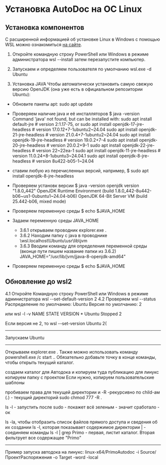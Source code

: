 # Установка AutoDoc на OC Linux

## Установка компонентов

С расширенной информацией об установке Linux в Windows с помощью WSL можно ознакомиться [на сайте](https://learn.microsoft.com/ru-ru/windows/wsl/install).

1. Откройте командную строку PowerShell или Windows в режиме администратора
wsl --install
затем перезапустите компьютер.

2. Запускаем и определяем пользователя по умолчанию
wsl.exe -d Ubuntu

3. Установка JAVA
Чтобы автоматически установить самую свежую версию OpenJDK (она уже есть в официальном репозитории Ubuntu):

* Обновите пакеты apt:
sudo apt update

* Проверяем наличие  java и её инсталляторов
$ java -version
Command 'java' not found, but can be installed with:
sudo apt install default-jre              # version 2:1.17-75, or
sudo apt install openjdk-17-jre-headless  # version 17.0.12+7-1ubuntu2~24.04
sudo apt install openjdk-21-jre-headless  # version 21.0.4+7-1ubuntu2~24.04
sudo apt install openjdk-19-jre-headless  # version 19.0.2+7-4
sudo apt install openjdk-20-jre-headless  # version 20.0.2+9-1
sudo apt install openjdk-22-jre-headless  # version 22~22ea-1
sudo apt install openjdk-11-jre-headless  # version 11.0.24+8-1ubuntu3~24.04.1
sudo apt install openjdk-8-jre-headless   # version 8u422-b05-1~24.04

* ставим любую из перечисленных версий, например,
$ sudo apt install openjdk-8-jre-headless

* Проверяем установк версии
$ java -version
openjdk version "1.8.0_442"
OpenJDK Runtime Environment (build 1.8.0_442-8u442-b06~us1-0ubuntu1~24.04-b06)
OpenJDK 64-Bit Server VM (build 25.442-b06, mixed mode)

* Проверяем переменную среды
$ echo $JAVA_HOME

* Задаем переменную среды JAVA_HOME
  * 3.6.1 открываем проводник
  explorer.exe .
  * 3.6.2 Находим папку с java в проводнике
  \\wsl.localhost\Ubuntu\usr\lib\jvm
  * 3.6.3 Вводим команду для определения переменной среды (вконце пути пишем название папки из 3.6.2)
JAVA_HOME="/usr/lib/jvm/jjava-8-openjdk-amd64"

* Проверяем переменную среды
$ echo $JAVA_HOME

## Обновление до wsl2

4.1 Откройте Командную строку PowerShell или Windows в режиме администратора
wsl --set-default-version 2
4.2 Проверяем 
wsl --status
Распределение по умолчанию: Ubuntu
Версия по умолчанию: 2

или
wsl -l -v
  NAME      STATE           VERSION
\* Ubuntu    Stopped         2

Если версия не 2, то 
wsl --set-version Ubuntu 2(
________________________________________________________________
Запускаем Ubuntu
________________________________________________________________
Открываем explorer.exe .
Также можно использовать команду powershell.exe /c start .. Обязательно добавьте точку в конце команды, чтобы открыть текущий каталог.

создаем каталог для Автодока и копируем туда публикацию для линукс
копируем папку с проектом
Если нужно, копируем пользовательские шаблоны

пробиваем права для текущей директории и -R -рекурсивно по child-ам (.) - текущий директорий
sudo chmod 777 -R .

ls -l - запустить после sudo - покажет всё зеленым - значит сработало - ок

ls -la, чтобы отобразить список файлов прямого доступа и сведения об их создании
ls -l, которая показывает содержимое директории
| - соединяем команды
ls -l | grep Primo - первая, листит каталог. Вторая фильтрует все содержащее "Primo"

-----------------------------------------------------------------------------------------------------------------------
Пример запуска автодока на линукс:
linux-x64/PrimoAutodoc -i Source/ПроектРаспоряжения -o Target -word -local
